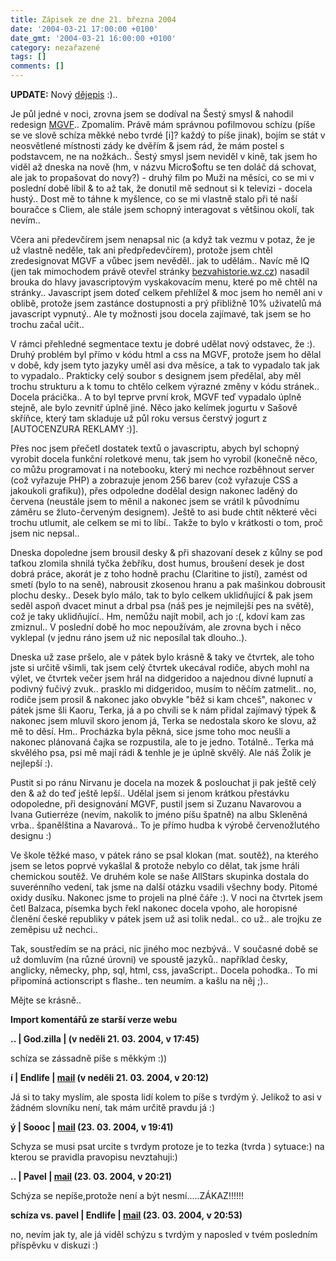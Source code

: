 ```yaml
---
title: Zápisek ze dne 21. března 2004
date: '2004-03-21 17:00:00 +0100'
date_gmt: '2004-03-21 16:00:00 +0100'
category: nezařazené
tags: []
comments: []
---
```

<p><strong>UPDATE:</strong> Nový <a href="waste/dejepis.doc">dějepis</a> :)..</p>
<p>Je půl jedné v noci, zrovna jsem se dodíval na Šestý smysl &amp; nahodil  redesign <a href="https://mgvforum.wz.cz">MGVF</a>.. Zpomalím. Právě mám správnou  pofilmovou schízu (píše se ve slově schíza měkké nebo tvrdé [i]? každý to píše  jinak), bojím se stát v neosvětlené místnosti zády ke dvěřím &amp; jsem rád,  že mám postel s podstavcem, ne na nožkách.. Šestý smysl jsem neviděl v kině,  tak jsem ho viděl až dneska na nově (hm, v názvu Micro$oftu se ten doláč dá schovat,  ale jak to propašovat do novy?) - druhý film po Muži na měsíci, co se mi v poslední  době líbil &amp; to až tak, že donutil mě sednout si k televizi - docela hustý..  Dost mě to táhne k myšlence, co se mi vlastně stalo při té naší bouračce s Cliem, ale  stále jsem schopný interagovat s většinou okolí, tak nevím..</p>
<p>Včera ani předevčírem jsem nenapsal nic (a když tak vezmu v potaz, že je už  vlastně neděle, tak ani předpředevčírem), protože jsem chtěl zredesignovat MGVF  a vůbec jsem nevěděl.. jak to udělám.. Navíc mě IQ (jen tak mimochodem právě otevřel  stránky <a href="https://bezvahistorie.wz.cz">bezvahistorie.wz.cz</a>) nasadil  brouka do hlavy javascriptovým vyskakovacím menu, které po mě chtěl na stránky..  Javascript jsem doteď celkem přehlížel &amp; moc jsem ho neměl ani v oblibě,  protože jsem zastánce dostupnosti a prý přibližně 10% uživatelů má javascript  vypnutý.. Ale ty možnosti jsou docela zajímavé, tak jsem se ho trochu začal učit..</p>
<p>V rámci přehledné segmentace textu je dobré udělat nový odstavec, že :). Druhý  problém byl přímo v kódu html a css na MGVF, protože jsem ho dělal v době, kdy jsem  tyto jazyky uměl asi dva měsíce, a tak to vypadalo tak jak to vypadalo.. Prakticky  celý soubor s designem jsem předělal, aby měl trochu strukturu a k tomu to chtělo  celkem výrazné změny v kódu stránek.. Docela prácička.. A to byl teprve první  krok, MGVF teď vypadalo úplně stejně, ale bylo zevnitř úplně jiné. Něco jako  kelímek jogurtu v Sašově skříňce, který tam skladuje už půl roku versus čerstvý  jogurt z [AUTOCENZURA REKLAMY :)].</p>
<p>Přes noc jsem přečetl dostatek textů o javascriptu, abych byl schopný vyrobit  docela funkční roletkové menu, tak jsem ho vyrobil (konečně něco, co můžu programovat  i na notebooku, který mi nechce rozběhnout server (což vyřazuje PHP) a zobrazuje  jenom 256 barev (což vyřazuje CSS a jakoukoli grafiku)), přes odpoledne dodělal design  nakonec laděný do červena (neustále jsem to měnil a nakonec jsem se vrátil k  původnímu záměru se žluto-červeným designem). Ještě to asi bude chtít některé věci  trochu utlumit, ale celkem se mi to líbí.. Takže to bylo v krátkosti o tom, proč  jsem nic nepsal..</p>
<p>Dneska dopoledne jsem brousil desky &amp; při shazovaní desek z kůlny se pod  taťkou zlomila shnilá tyčka žebříku, dost humus, broušení desek je dost dobrá práce,  akorát je z toho hodně prachu (Claritine to jistí), zamést od smetí (bylo to na seně),  nabrousit zkosenou hranu a pak mašinkou dobrousit plochu desky.. Desek bylo málo,  tak to bylo celkem uklidňující &amp; pak jsem seděl aspoň dvacet minut a drbal  psa (náš pes je nejmilejší pes na světě), což je taky uklidňující.. Hm, nemůžu najít  mobil, ach jo :(, kdoví kam zas zmiznul.. V poslední době ho moc nepoužívám,  ale zrovna bych i něco vyklepal (v jednu ráno jsem už nic neposílal tak dlouho..).</p>
<p>Dneska už zase pršelo, ale v pátek bylo krásně &amp; taky ve čtvrtek, ale toho jste  si určitě všimli, tak jsem celý čtvrtek ukecával rodiče, abych mohl na výlet,  ve čtvrtek večer jsem hrál na didgeridoo a najednou divné lupnutí a podivný fučivý  zvuk.. prasklo mi didgeridoo, musím to něčím zatmelit.. no, rodiče jsem prosil &amp;  nakonec jako obvykle &quot;běž si kam chceš&quot;, nakonec v pátek jsme šli Kaoru,  Terka, já a po chvíli se k nám přidal zajímavý týpek &amp; nakonec jsem mluvil  skoro jenom já, Terka se nedostala skoro ke slovu, až mě to děsí. Hm.. Procházka byla  pěkná, sice jsme toho moc neušli a nakonec plánovaná čajka se rozpustila,  ale to je jedno. Totálně.. Terka má skvělého psa, psi mě mají rádi &amp; tenhle je  je úplně skvělý. Ale náš Žolik je nejlepší :).</p>
<p>Pustit si po ránu Nirvanu je docela na mozek &amp; poslouchat ji pak ještě celý  den &amp; až do teď ještě lepší.. Udělal jsem si jenom krátkou přestávku odopoledne,  při designování MGVF, pustil jsem si Zuzanu Navarovou a Ivana Gutierréze (nevím, nakolik  to jméno píšu špatně) na albu Skleněná vrba.. španělština a Navarová.. To je přímo hudba k výrobě  červenožlutého designu :)</p>
<p>Ve škole těžké maso, v pátek ráno se psal klokan (mat. soutěž), na kterého  jsem se letos poprvé vykašlal &amp; protože nebylo co dělat, tak jsme hráli  chemickou soutěž. Ve druhém kole se naše AllStars skupinka dostala do suverénního  vedení, tak jsme na další otázku vsadili všechny body. Pitomé oxidy dusíku. Nakonec  jsme to projeli na plné čáře :). V noci na čtvrtek jsem četl Balzaca, písemka bych  řekl nakonec docela vpoho, ale horopisné členění české republiky v pátek jsem  už asi tolik nedal.. co už.. ale trojku ze zeměpisu už nechci..</p>
<p>Tak, soustředím se na práci, nic jiného moc nezbývá.. V současné době se už domluvím  (na různé úrovni) ve spoustě jazyků.. například česky, anglicky, německy, php, sql,  html, css, javaScript.. Docela pohodka.. To mi připomíná actionscript s flashe..  ten neumím. a kašlu na něj ;)..</p>
<p>Mějte se krásně..</p>
<div class="import-komentaru">
<p><strong>Import komentářů ze starší verze webu</strong></p>
<div class="comment">
<p style="font-weight:bold"><span class="compredmet">..</span> | <span class="comname">God.zilla</span> | (v&nbsp;neděli&nbsp;21.&nbsp;03.&nbsp;2004,&nbsp;v&nbsp;17:45)</p>
<p>schíza se zássadně píše s měkkým :)) </p>
</div>
<div class="comment">
<p style="font-weight:bold"><span class="compredmet">í</span> | <span class="comname">Endlife</span> |  <a href="mailto:jan.martinek@post.cz">mail</a> (v&nbsp;neděli&nbsp;21.&nbsp;03.&nbsp;2004,&nbsp;v&nbsp;20:12)</p>
<p>Já si to taky myslím, ale sposta lidí kolem to píše s tvrdým ý. Jelikož to asi v žádném slovníku není, tak mám určitě pravdu já :) </p>
</div>
<div class="comment">
<p style="font-weight:bold"><span class="compredmet">ý</span> | <span class="comname">Soooc</span> |  <a href="mailto:xsoc@post.cz">mail</a> (23.&nbsp;03.&nbsp;2004,&nbsp;v&nbsp;19:41)</p>
<p>Schyza se musi psat urcite s tvrdym protoze je to tezka (tvrda ) sytuace:) na kterou se pravidla pravopisu nevztahuji:) </p>
</div>
<div class="comment">
<p style="font-weight:bold"><span class="compredmet">..</span> | <span class="comname">Pavel</span> |  <a href="mailto:newnamevs@post.cz">mail</a> (23.&nbsp;03.&nbsp;2004,&nbsp;v&nbsp;20:21)</p>
<p>Schýza se nepíše,protože není a být nesmí.....ZÁKAZ!!!!!! </p>
</div>
<div class="comment">
<p style="font-weight:bold"><span class="compredmet">schíza vs. pavel</span> | <span class="comname">Endlife</span> |  <a href="mailto:jan.martinek@post.cz">mail</a> (23.&nbsp;03.&nbsp;2004,&nbsp;v&nbsp;20:53)</p>
<p>no, nevím jak ty, ale já viděl schýzu s tvrdým y naposled v tvém posledním příspěvku v diskuzi :) </p>
</div>
</div>
